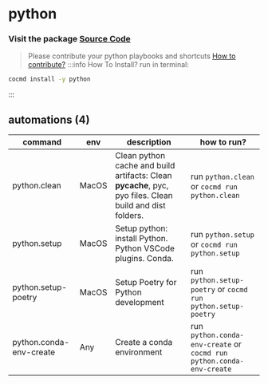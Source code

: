# python
### Visit the package [ Source Code ](https://github.com/cocmd/hub/tree/master/packages/python)
> Please contribute your python playbooks and shortcuts
> [How to contribute?](https://cocmd.org/docs/contributing)
:::info How To Install?
run in terminal:
```bash
cocmd install -y python
```
:::
## automations (4)
| command | env | description | how to run? |
| --- | --- | --- | --- |
| python.clean | MacOS | Clean python cache and build artifacts: Clean __pycache__, pyc, pyo files. Clean build and dist folders.  | run `python.clean` or `cocmd run python.clean` |
| python.setup | MacOS | Setup python: install Python. Python VSCode plugins. Conda.  | run `python.setup` or `cocmd run python.setup` |
| python.setup-poetry | MacOS | Setup Poetry for Python development | run `python.setup-poetry` or `cocmd run python.setup-poetry` |
| python.conda-env-create | Any | Create a conda environment | run `python.conda-env-create` or `cocmd run python.conda-env-create` |


